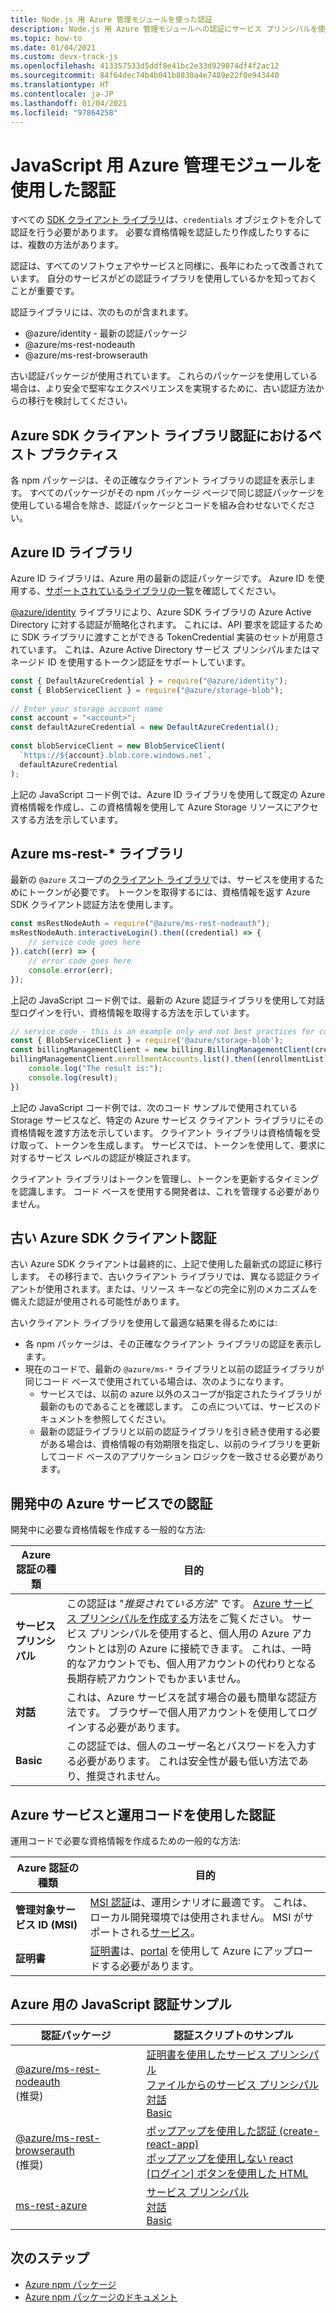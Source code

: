 ```yaml
---
title: Node.js 用 Azure 管理モジュールを使った認証
description: Node.js 用 Azure 管理モジュールへの認証にサービス プリンシパルを使う方法について説明します。
ms.topic: how-to
ms.date: 01/04/2021
ms.custom: devx-track-js
ms.openlocfilehash: 413357533d5ddf8e41bc2e33d929074df4f2ac12
ms.sourcegitcommit: 84f64dec74b4b041b8830a4e7489e22f0e943440
ms.translationtype: HT
ms.contentlocale: ja-JP
ms.lasthandoff: 01/04/2021
ms.locfileid: "97864258"
---
```

# <a name="authenticate-with-the-azure-management-modules-for-javascript"></a>JavaScript 用 Azure 管理モジュールを使用した認証

すべての [SDK クライアント ライブラリ](../azure-sdk-library-package-index.md)は、`credentials` オブジェクトを介して認証を行う必要があります。 必要な資格情報を認証したり作成したりするには、複数の方法があります。

認証は、すべてのソフトウェアやサービスと同様に、長年にわたって改善されています。 自分のサービスがどの認証ライブラリを使用しているかを知っておくことが重要です。 

認証ライブラリには、次のものが含まれます。

* @azure/identity - 最新の認証パッケージ
* @azure/ms-rest-nodeauth
* @azure/ms-rest-browserauth

古い認証パッケージが使用されています。 これらのパッケージを使用している場合は、より安全で堅牢なエクスペリエンスを実現するために、古い認証方法からの移行を検討してください。 

## <a name="best-practices-with-azure-sdk-client-library-authentication"></a>Azure SDK クライアント ライブラリ認証におけるベスト プラクティス

各 npm パッケージは、その正確なクライアント ライブラリの認証を表示します。 すべてのパッケージがその npm パッケージ ページで同じ認証パッケージを使用している場合を除き、認証パッケージとコードを組み合わせないでください。 

## <a name="azure-identity-library"></a>Azure ID ライブラリ

Azure ID ライブラリは、Azure 用の最新の認証パッケージです。 Azure ID を使用する、[サポートされているライブラリの一覧](https://www.npmjs.com/package/@azure/identity#client-libraries-supporting-authentication-with-azure-identity)を確認してください。

[@azure/identity](https://www.npmjs.com/package/@azure/identity) ライブラリにより、Azure SDK ライブラリの Azure Active Directory に対する認証が簡略化されます。 これには、API 要求を認証するために SDK ライブラリに渡すことができる TokenCredential 実装のセットが用意されています。 これは、Azure Active Directory サービス プリンシパルまたはマネージド ID を使用するトークン認証をサポートしています。

```javascript
const { DefaultAzureCredential } = require("@azure/identity");
const { BlobServiceClient } = require("@azure/storage-blob");
 
// Enter your storage account name
const account = "<account>";
const defaultAzureCredential = new DefaultAzureCredential();
 
const blobServiceClient = new BlobServiceClient(
  `https://${account}.blob.core.windows.net`,
  defaultAzureCredential
);
```

上記の JavaScript コード例では、Azure ID ライブラリを使用して既定の Azure 資格情報を作成し、この資格情報を使用して Azure Storage リソースにアクセスする方法を示しています。

## <a name="azure-ms-rest--libraries"></a>Azure ms-rest-* ライブラリ
最新の `@azure` スコープの[クライアント ライブラリ](../azure-sdk-library-package-index.md#modern-javascripttypescript-libraries)では、サービスを使用するためにトークンが必要です。 トークンを取得するには、資格情報を返す Azure SDK クライアント認証方法を使用します。 

```javascript
const msRestNodeAuth = require("@azure/ms-rest-nodeauth");
msRestNodeAuth.interactiveLogin().then((credential) => {
    // service code goes here
}).catch((err) => {
    // error code goes here
    console.error(err);
});
```

上記の JavaScript コード例では、最新の Azure 認証ライブラリを使用して対話型ログインを行い、資格情報を取得する方法を示しています。

```javascript
// service code - this is an example only and not best practices for code flow
const { BlobServiceClient } = require('@azure/storage-blob');
const billingManagementClient = new billing.BillingManagementClient(credential, subscriptionId);
billingManagementClient.enrollmentAccounts.list().then((enrollmentList) => {
    console.log("The result is:");
    console.log(result);
})
```

上記の JavaScript コード例では、次のコード サンプルで使用されている Storage サービスなど、特定の Azure サービス クライアント ライブラリにその資格情報を渡す方法を示しています。 クライアント ライブラリは資格情報を受け取って、トークンを生成します。 サービスでは、トークンを使用して、要求に対するサービス レベルの認証が検証されます。 

クライアント ライブラリはトークンを管理し、トークンを更新するタイミングを認識します。 コード ベースを使用する開発者は、これを管理する必要がありません。

## <a name="older-azure-sdk-client-authentication"></a>古い Azure SDK クライアント認証 

古い Azure SDK クライアントは最終的に、上記で使用した最新式の認証に移行します。 その移行まで、古いクライアント ライブラリでは、異なる認証クライアントが使用されます。または、リソース キーなどの完全に別のメカニズムを備えた認証が使用される可能性があります。 

古いクライアント ライブラリを使用して最適な結果を得るためには: 
* 各 npm パッケージは、その正確なクライアント ライブラリの認証を表示します。  
* 現在のコードで、最新の `@azure/ms-*` ライブラリと以前の認証ライブラリが同じコード ベースで使用されている場合は、次のようになります。
    * サービスでは、以前の azure 以外のスコープが指定されたライブラリが最新のものであることを確認します。 この点については、サービスのドキュメントを参照してください。 
    * 最新の認証ライブラリと以前の認証ライブラリを引き続き使用する必要がある場合は、資格情報の有効期限を指定し、以前のライブラリを更新してコード ベースのアプリケーション ロジックを一致させる必要があります。 

## <a name="authentication-with-azure-services-while-developing"></a>開発中の Azure サービスでの認証

開発中に必要な資格情報を作成する一般的な方法:

| Azure 認証の種類|目的|
|--|--|
|**サービス プリンシパル**|この認証は "_推奨されている方法_" です。 [Azure サービス プリンシパルを作成する](node-sdk-azure-authenticate-principal.md)方法をご覧ください。 サービス プリンシパルを使用すると、個人用の Azure アカウントとは別の Azure に接続できます。 これは、一時的なアカウントでも、個人用アカウントの代わりとなる長期存続アカウントでもかまいません。|
| **対話**| これは、Azure サービスを試す場合の最も簡単な認証方法です。 ブラウザーで個人用アカウントを使用してログインする必要があります。 |
|**Basic**|この認証では、個人のユーザー名とパスワードを入力する必要があります。 これは安全性が最も低い方法であり、推奨されません。| 

## <a name="authentication-with-azure-services-and-production-code"></a>Azure サービスと運用コードを使用した認証

運用コードで必要な資格情報を作成るための一般的な方法:

|Azure 認証の種類|目的|
|--|--|
|**管理対象サービス ID (MSI)**|[MSI 認証](/azure/active-directory/managed-identities-azure-resources/overview)は、運用シナリオに最適です。 これは、ローカル開発環境では使用されません。 MSI がサポートされる[サービス](/azure/active-directory/managed-identities-azure-resources/services-support-managed-identities)。|
|**証明書**|[証明書](/azure/cloud-services/cloud-services-certs-create)は、[portal](/azure/cloud-services/cloud-services-configure-ssl-certificate-portal) を使用して Azure にアップロードする必要があります。|

## <a name="javascript-authentication-samples-for-azure"></a>Azure 用の JavaScript 認証サンプル

|認証パッケージ|認証スクリプトのサンプル|
|--|--|
|[@azure/ms-rest-nodeauth](https://www.npmjs.com/package/@azure/ms-rest-nodeauth) <br>(推奨)|[証明書を使用したサービス プリンシパル](https://github.com/Azure/ms-rest-nodeauth/blob/master/samples/authFileWithSpCert.ts)<br>[ファイルからのサービス プリンシパル](https://github.com/Azure/ms-rest-nodeauth/blob/master/samples/authFileWithSpSecret.ts)<br>[対話](https://github.com/Azure/ms-rest-nodeauth/blob/master/samples/interactivePersonalAccount.ts)<br>[Basic](https://github.com/Azure/ms-rest-nodeauth/blob/master/samples/usernamePassword.ts)|
|[@azure/ms-rest-browserauth](https://www.npmjs.com/package/@azure/ms-rest-browserauth)<br>(推奨)|[ポップアップを使用した認証 (create-react-app)](https://github.com/Azure/ms-rest-browserauth/tree/master/samples/authentication-with-popup)<br>[ポップアップを使用しない react](https://github.com/Azure/ms-rest-browserauth/tree/master/samples/react-app)<br>[[ログイン] ボタンを使用した HTML](https://github.com/Azure/ms-rest-browserauth/tree/master/samples/vanilla)|
|[ms-rest-azure](https://www.npmjs.com/package/ms-rest-azure)|[サービス プリンシパル](https://github.com/Azure/azure-sdk-for-node/blob/master/Documentation/Authentication.md#service-principal-authentication)<br>[対話](https://github.com/Azure/azure-sdk-for-node/blob/master/Documentation/Authentication.md#interactive-login)<br>[Basic](https://github.com/Azure/azure-sdk-for-node/blob/master/Documentation/Authentication.md#basic-authentication)|

## <a name="next-steps"></a>次のステップ   

* [Azure npm パッケージ](../azure-sdk-library-package-index.md)
* [Azure npm パッケージのドキュメント](/javascript/api/overview/azure/?view=azure-node-latest)
